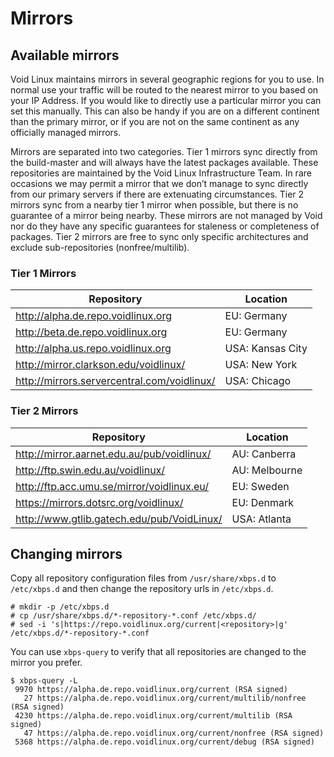 # Mirrors

## Available mirrors

Void Linux maintains mirrors in several geographic regions for you to use. In
normal use your traffic will be routed to the nearest mirror to you based on
your IP Address. If you would like to directly use a particular mirror you can
set this manually. This can also be handy if you are on a different continent
than the primary mirror, or if you are not on the same continent as any
officially managed mirrors.

Mirrors are separated into two categories. Tier 1 mirrors sync directly from
the build-master and will always have the latest packages available. These
repositories are maintained by the Void Linux Infrastructure Team. In rare
occasions we may permit a mirror that we don’t manage to sync directly from our
primary servers if there are extenuating circumstances. Tier 2 mirrors sync from
a nearby tier 1 mirror when possible, but there is no guarantee of a mirror
being nearby. These mirrors are not managed by Void nor do they have any
specific guarantees for staleness or completeness of packages. Tier 2 mirrors
are free to sync only specific architectures and exclude sub-repositories
(nonfree/multilib).

### Tier 1 Mirrors

| Repository                                                                           | Location         |
|--------------------------------------------------------------------------------------|------------------|
| <http://alpha.de.repo.voidlinux.org>                                                 | EU: Germany      |
| <http://beta.de.repo.voidlinux.org>                                                  | EU: Germany      |
| <http://alpha.us.repo.voidlinux.org>                                                 | USA: Kansas City |
| <http://mirror.clarkson.edu/voidlinux/>                                              | USA: New York    |
| <http://mirrors.servercentral.com/voidlinux/> | USA: Chicago     |

### Tier 2 Mirrors

| Repository                                   | Location      |
|----------------------------------------------|---------------|
| <http://mirror.aarnet.edu.au/pub/voidlinux/> | AU: Canberra  |
| <http://ftp.swin.edu.au/voidlinux/>          | AU: Melbourne |
| <http://ftp.acc.umu.se/mirror/voidlinux.eu/> | EU: Sweden    |
| <https://mirrors.dotsrc.org/voidlinux/>      | EU: Denmark   |
| <http://www.gtlib.gatech.edu/pub/VoidLinux/> | USA: Atlanta  |

## Changing mirrors

Copy all repository configuration files from `/usr/share/xbps.d` to
`/etc/xbps.d` and then change the repository urls in `/etc/xbps.d`.

```
# mkdir -p /etc/xbps.d
# cp /usr/share/xbps.d/*-repository-*.conf /etc/xbps.d/
# sed -i 's|https://repo.voidlinux.org/current|<repository>|g' /etc/xbps.d/*-repository-*.conf
```

You can use `xbps-query` to verify that all repositories are changed to the
mirror you prefer.

```
$ xbps-query -L
 9970 https://alpha.de.repo.voidlinux.org/current (RSA signed)
   27 https://alpha.de.repo.voidlinux.org/current/multilib/nonfree (RSA signed)
 4230 https://alpha.de.repo.voidlinux.org/current/multilib (RSA signed)
   47 https://alpha.de.repo.voidlinux.org/current/nonfree (RSA signed)
 5368 https://alpha.de.repo.voidlinux.org/current/debug (RSA signed)
```
